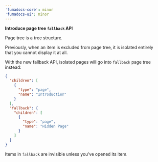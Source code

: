 ```yaml
---
'fumadocs-core': minor
'fumadocs-ui': minor
---
```


**Introduce page tree `fallback` API**

Page tree is a tree structure.

Previously, when an item is excluded from page tree, it is isolated entirely that you cannot display it at all.

With the new fallback API, isolated pages will go into `fallback` page tree instead:

```json
{
  "children": [
    {
      "type": "page",
      "name": "Introduction"
    }
  ],
  "fallback": {
    "children": [
      {
        "type": "page",
        "name": "Hidden Page"
      }
    ]
  }
}
```

Items in `fallback` are invisible unless you've opened its item.
